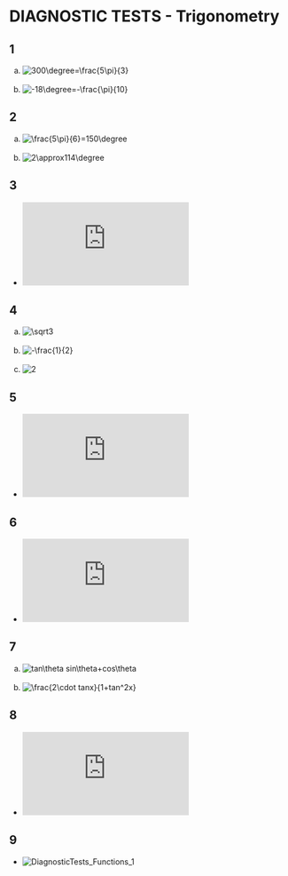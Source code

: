 # DIAGNOSTIC TESTS - Trigonometry

## 1
<ol type="a">
  <li><img title="300\degree=\frac{5\pi}{3}" src="https://latex.codecogs.com/gif.latex?300%5Cdegree%3D%5Cfrac%7B5%5Cpi%7D%7B3%7D"/></li><br>
  <li><img title="-18\degree=-\frac{\pi}{10}" src="https://latex.codecogs.com/gif.latex?-18%5Cdegree%3D-%5Cfrac%7B%5Cpi%7D%7B10%7D"/></li>
</ol>

## 2
<ol type="a">
  <li><img title="\frac{5\pi}{6}=150\degree" src="https://latex.codecogs.com/gif.latex?%5Cfrac%7B5%5Cpi%7D%7B6%7D%3D150%5Cdegree"/></li><br>
  <li><img title="2\approx114\degree" src="https://latex.codecogs.com/gif.latex?2%5Capprox114%5Cdegree"/></li>
</ol>

## 3

* ![2\pi\ cm](https://latex.codecogs.com/gif.latex?2%5Cpi%5C%20cm)

## 4
<ol type="a">
  <li><img title="\sqrt3" src="https://latex.codecogs.com/gif.latex?%5Csqrt3"/></li><br>
  <li><img title="-\frac{1}{2}" src="https://latex.codecogs.com/gif.latex?-%5Cfrac%7B1%7D%7B2%7D"/></li><br>
  <li><img title="2" src="https://latex.codecogs.com/gif.latex?2"/></li>
</ol>

## 5

* ![a=24sin\theta,\ b=24cos\theta](https://latex.codecogs.com/gif.latex?%5C%5C%20a%3D24sin%5Ctheta%20%5C%5C%20b%3D24cos%5Ctheta)

## 6

* ![\frac{4}{15}+\frac{2\sqrt{2}}{5}](https://latex.codecogs.com/gif.latex?%5Cfrac%7B4%7D%7B15%7D&plus;%5Cfrac%7B2%5Csqrt%7B2%7D%7D%7B5%7D)

## 7
<ol type="a">
  <li><img title="tan\theta sin\theta+cos\theta" src="https://latex.codecogs.com/gif.latex?%5C%5C%20tan%5Ctheta%20sin%5Ctheta&plus;cos%5Ctheta%3D%5Cfrac%7Bopp%7D%7Badj%7D%5Ccdot%5Cfrac%7Bopp%7D%7Bhyp%7D&plus;%5Cfrac%7Badj%7D%7Bhyp%7D%5C%5C%20%5C%5C%20%3D%5Cfrac%7Bopp%5E2%7D%7Badj%7D%5Ccdot%5Cfrac%7B1%7D%7Bhyp%7D&plus;%5Cfrac%7Badj%5E2%7D%7Badj%7D%5Ccdot%5Cfrac%7B1%7D%7Bhyp%7D%5C%5C%20%5C%5C%20%3D%5Cfrac%7Bopp%5E2&plus;adj%5E2%7D%7Badj%7D%5Ccdot%5Cfrac%7B1%7D%7Bhyp%7D%5C%5C%20%5C%5C%20%3D%5Cfrac%7Bhyp%5E2%7D%7Badj%7D%5Ccdot%5Cfrac%7B1%7D%7Bhyp%7D%3D%5Cfrac%7Bhyp%7D%7Badj%7D%5C%5C%20%5C%5C%20%3Dsec%5Ctheta"/></li><br>
  <li><img title="\frac{2\cdot tanx}{1+tan^2x}" src="https://latex.codecogs.com/gif.latex?%5C%5C%20%5Cfrac%7B2%5Ccdot%20tanx%7D%7B1&plus;tan%5E2x%7D%3D%5Cfrac%7B2%28%5Cfrac%7Bopp%7D%7Badj%7D%29%7D%7B1&plus;%28%5Cfrac%7Bopp%7D%7Badj%7D%29%5E2%7D%5C%5C%20%5C%5C%20%3D%5Cfrac%7B2%5Ccdot%20opp%7D%7Badj%5Ccdot%281&plus;%5Cfrac%7Bopp%5E2%7D%7Badj%5E2%7D%29%7D%5C%5C%20%5C%5C%20%3D%5Cfrac%7B2%5Ccdot%20opp%7D%7B%28%5Cfrac%7Badj%5E2%7D%7Badj%7D&plus;%5Cfrac%7Bopp%5E2%7D%7Badj%7D%29%7D%3D%5Cfrac%7B2%5Ccdot%20opp%7D%7B%28%5Cfrac%7Badj%5E2&plus;opp%5E2%7D%7Badj%7D%29%7D%5C%5C%20%5C%5C%20%3D%5Cfrac%7B2%5Ccdot%20opp%5Ccdot%20adj%7D%7Badj%5E2&plus;opp%5E2%7D%3D%5Cfrac%7B2%5Ccdot%20opp%5Ccdot%20adj%7D%7Bhyp%5E2%7D%5C%5C%20%5C%5C%20%3D2%5Ccdot%5Cfrac%7Bopp%7D%7Bhyp%7D%5Ccdot%5Cfrac%7Badj%7D%7Bhyp%7D%3D2%5Ccdot%20sinx%5Ccdot%20cosx%5C%5C%20%5C%5C%20%3D%20sin2x"/></li>
</ol>

## 8

* ![x\in\{\frac{\pi}{3},\ \frac{5\pi}{3}\}](https://latex.codecogs.com/gif.latex?x%5Cin%5C%7B%5Cfrac%7B%5Cpi%7D%7B3%7D%2C%5C%20%5Cfrac%7B5%5Cpi%7D%7B3%7D%5C%7D%5C%20%7B%5Ccolor%7Bred%7D%28Incomplete%29%7D)

## 9

* ![DiagnosticTests_Functions_1](../pics/00_DiagnosticTests_Functions_9_Answer.jpg)

<!---

## TODO
<ol type="a">
  <li><img title="" src=""/></li><br>
  <li><img title="" src=""/></li>
</ol>

<li></li><br>

<li><img title="" src=""/></li><br>

%5C%20%7B%5Ccolor%7Bred%7D%28Incorrect%29%7D
%5C%20%7B%5Ccolor%7Bred%7D%28Incomplete%29%7D

\ {\color{red}Incorrect}

![]()

--->
